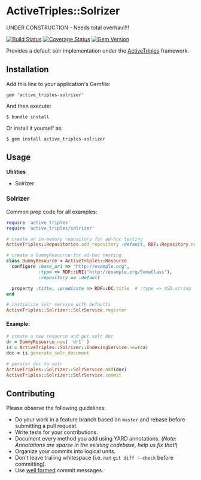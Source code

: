 # ActiveTriples::Solrizer



UNDER CONSTRUCTION - Needs total overhaul!!!



[![Build Status](https://travis-ci.org/ActiveTriples/active_triples-solrizer.png?branch=master)](https://travis-ci.org/ActiveTriples/active_triples-solrizer)
[![Coverage Status](https://coveralls.io/repos/ActiveTriples/active_triples-solrizer/badge.png?branch=master)](https://coveralls.io/r/ActiveTriples/active_triples-solrizer?branch=master)
[![Gem Version](https://badge.fury.io/rb/active_triples-solrizer.svg)](http://badge.fury.io/rb/active_triples-solrizer)

Provides a default solr implementation under the [ActiveTriples](https://github.com/ActiveTriples/ActiveTriples) 
framework.


## Installation

Add this line to your application's Gemfile:

    gem 'active_triples-solrizer'

And then execute:

    $ bundle install

Or install it yourself as:

    $ gem install active_triples-solrizer


## Usage

**Utilities**

* Solrizer


### Solrizer

Common prep code for all examples:
```ruby
require 'active_triples'
require 'active_triples/solrizer'

# create an in-memory repository for ad-hoc testing
ActiveTriples::Repositories.add_repository :default, RDF::Repository.new

# create a DummyResource for ad-hoc testing
class DummyResource < ActiveTriples::Resource
  configure :base_uri => "http://example.org",
            :type => RDF::URI("http://example.org/SomeClass"),
            :repository => :default

  property :title, :predicate => RDF::DC.title  # :type => XSD.string
end

# initialize solr service with defaults
ActiveTriples::Solrizer::SolrService.register
```

#### Example:
```ruby
# create a new resource and get solr doc
dr = DummyResource.new( 'dr1' )
is = ActiveTriples::Solrizer::IndexingService.new(ca)
doc = is.generate_solr_document

# persist doc to solr
ActiveTriples::Solrizer::SolrService.add(doc)
ActiveTriples::Solrizer::SolrService.commit
```



## Contributing

Please observe the following guidelines:

 - Do your work in a feature branch based on ```master``` and rebase before submitting a pull request.
 - Write tests for your contributions.
 - Document every method you add using YARD annotations. (_Note: Annotations are sparse in the existing codebase, help us fix that!_)
 - Organize your commits into logical units.
 - Don't leave trailing whitespace (i.e. run ```git diff --check``` before committing).
 - Use [well formed](http://tbaggery.com/2008/04/19/a-note-about-git-commit-messages.html) commit messages.


